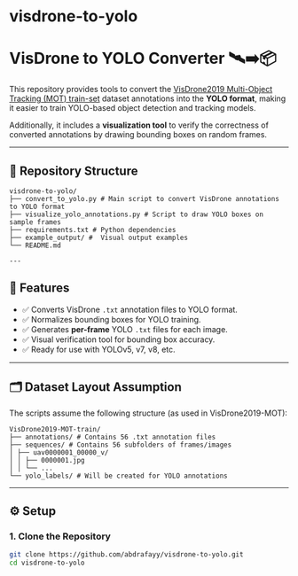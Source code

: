 # visdrone-to-yolo

# VisDrone to YOLO Converter 🛰️➡️📦

This repository provides tools to convert the [VisDrone2019 Multi-Object Tracking (MOT) train-set](https://github.com/VisDrone/VisDrone-Dataset) 
dataset annotations into the **YOLO format**, making it easier to train YOLO-based object detection and tracking models.

Additionally, it includes a **visualization tool** to verify the correctness of converted annotations by drawing bounding boxes on random frames.

---

## 📁 Repository Structure
```
visdrone-to-yolo/
├── convert_to_yolo.py # Main script to convert VisDrone annotations to YOLO format
├── visualize_yolo_annotations.py # Script to draw YOLO boxes on sample frames
├── requirements.txt # Python dependencies
├── example_output/ #  Visual output examples
└── README.md

---
```
## 📌 Features

- ✅ Converts VisDrone `.txt` annotation files to YOLO format.
- ✅ Normalizes bounding boxes for YOLO training.
- ✅ Generates **per-frame** YOLO `.txt` files for each image.
- ✅ Visual verification tool for bounding box accuracy.
- ✅ Ready for use with YOLOv5, v7, v8, etc.

---

## 🗂️ Dataset Layout Assumption

The scripts assume the following structure (as used in VisDrone2019-MOT):
```
VisDrone2019-MOT-train/
├── annotations/ # Contains 56 .txt annotation files
├── sequences/ # Contains 56 subfolders of frames/images
│ ├── uav0000001_00000_v/
│ │ ├── 0000001.jpg
│ │ └── ...
└── yolo_labels/ # Will be created for YOLO annotations
```


---

## ⚙️ Setup

### 1. Clone the Repository

```bash
git clone https://github.com/abdrafayy/visdrone-to-yolo.git
cd visdrone-to-yolo

